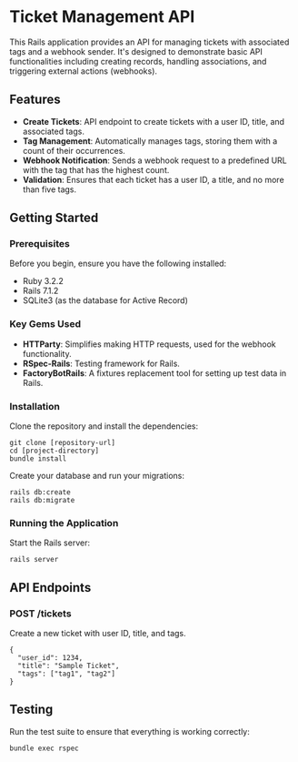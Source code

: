 # Ticket Management API

This Rails application provides an API for managing tickets with associated tags and a webhook sender. It's designed to demonstrate basic API functionalities including creating records, handling associations, and triggering external actions (webhooks).

## Features

- **Create Tickets**: API endpoint to create tickets with a user ID, title, and associated tags.
- **Tag Management**: Automatically manages tags, storing them with a count of their occurrences.
- **Webhook Notification**: Sends a webhook request to a predefined URL with the tag that has the highest count.
- **Validation**: Ensures that each ticket has a user ID, a title, and no more than five tags.

## Getting Started

### Prerequisites

Before you begin, ensure you have the following installed:
- Ruby 3.2.2
- Rails 7.1.2
- SQLite3 (as the database for Active Record)

### Key Gems Used

- **HTTParty**: Simplifies making HTTP requests, used for the webhook functionality.
- **RSpec-Rails**: Testing framework for Rails.
- **FactoryBotRails**: A fixtures replacement tool for setting up test data in Rails.

### Installation

Clone the repository and install the dependencies:

```
git clone [repository-url]
cd [project-directory]
bundle install
```

Create your database and run your migrations:

```
rails db:create
rails db:migrate
```

### Running the Application

Start the Rails server:

```
rails server
```

## API Endpoints

### POST /tickets
Create a new ticket with user ID, title, and tags.

```
{
  "user_id": 1234,
  "title": "Sample Ticket",
  "tags": ["tag1", "tag2"]
}
```

## Testing

Run the test suite to ensure that everything is working correctly:

```
bundle exec rspec
```


